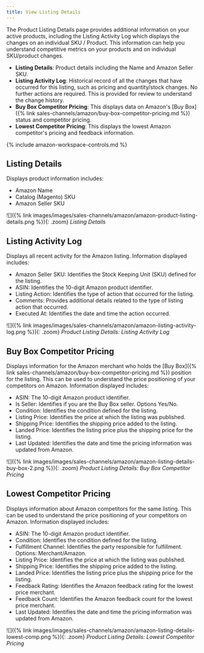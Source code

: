 ```yaml
---
title: View Listing Details 
---
```



The Product Listing Details page provides additional information on your active products, including the Listing Activity Log which displays the changes on an individual SKU / Product. This information can help you understand competitive metrics on your products and on individual SKU/product changes.

- **Listing Details**: Product details including the Name and Amazon Seller SKU.
- **Listing Activity Log**: Historical record of all the changes that have occurred for this listing, such as pricing and quantity/stock changes. No further actions are required. This is provided for review to understand the change history.
- **Buy Box Competitor Pricing**: This displays data on Amazon's [Buy Box]({% link sales-channels/amazon/buy-box-competitor-pricing.md %}) status and competitor pricing.
- **Lowest Competitor Pricing**: This displays the lowest Amazon competitor's pricing and feedback information.

{% include amazon-workspace-controls.md %}

## Listing Details

Displays product information includes:

- Amazon Name
- Catalog (Magento) SKU
- Amazon Seller SKU

![]({% link images/images/sales-channels/amazon/amazon-product-listing-details.png %}){: .zoom}
_Listing Details_

## Listing Activity Log

Displays all recent activity for the Amazon listing. Information displayed includes:

- Amazon Seller SKU: Identifies the Stock Keeping Unit (SKU) defined for the listing.
- ASIN: Identifies the 10-digit Amazon product identifier.
- Listing Action: Identifies the type of action that occurred for the listing.
- Comments: Provides additional details related to the type of listing action that occurred.
- Executed At: Identifies the date and time the action occurred.

![]({% link images/images/sales-channels/amazon/amazon-listing-activity-log.png %}){: .zoom}
_Product Listing Details: Listing Activity Log_

## Buy Box Competitor Pricing

Displays information for the Amazon merchant who holds the [Buy Box]({% link sales-channels/amazon/buy-box-competitor-pricing.md %}) position for the listing. This can be used to understand the price positioning of your competitors on Amazon. Information displayed includes:

- ASIN: The 10-digit Amazon product identifier.
- Is Seller: Identifies if you are the Buy Box seller. Options Yes/No.
- Condition: Identifies the condition defined for the listing.
- Listing Price: Identifies the price at which the listing was published.
- Shipping Price: Identifies the shipping price added to the listing.
- Landed Price: Identifies the listing price plus the shipping price for the listing.
- Last Updated: Identifies the date and time the pricing information was updated from Amazon.

![]({% link images/images/sales-channels/amazon/amazon-listing-details-buy-box-2.png %}){: .zoom}
_Product Listing Details: Buy Box Competitor Pricing_

## Lowest Competitor Pricing

Displays information about Amazon competitors for the same listing. This can be used to understand the price positioning of your competitors on Amazon. Information displayed includes:

- ASIN: The 10-digit Amazon product identifier.
- Condition: Identifies the condition defined for the listing.
- Fulfillment Channel: Identifies the party responsible for fulfillment. Options: Merchant/Amazon.
- Listing Price: Identifies the price at which the listing was published.
- Shipping Price: Identifies the shipping price added to the listing.
- Landed Price: Identifies the listing price plus the shipping price for the listing.
- Feedback Rating: Identifies the Amazon feedback rating for the lowest price merchant.
- Feedback Count: Identifies the Amazon feedback count for the lowest price merchant.
- Last Updated: Identifies the date and time the pricing information was updated from Amazon.

![]({% link images/images/sales-channels/amazon/amazon-listing-details-lowest-comp.png %}){: .zoom}
_Product Listing Details: Lowest Competitor Pricing_

